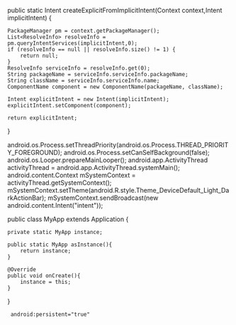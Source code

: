 public static Intent createExplicitFromImplicitIntent(Context context,Intent implicitIntent) {

    PackageManager pm = context.getPackageManager();
    List<ResolveInfo> resolveInfo = pm.queryIntentServices(implicitIntent,0);
    if (resolveInfo == null || resolveInfo.size() != 1) {
        return null;
    }
    ResolveInfo serviceInfo = resolveInfo.get(0);
    String packageName = serviceInfo.serviceInfo.packageName;
    String className = serviceInfo.serviceInfo.name;
    ComponentName component = new ComponentName(packageName, className);
                                                                    
    Intent explicitIntent = new Intent(implicitIntent);
    explicitIntent.setComponent(component);

    return explicitIntent;
}

android.os.Process.setThreadPriority(android.os.Process.THREAD_PRIORITY_FOREGROUND);
android.os.Process.setCanSelfBackground(false);
android.os.Looper.prepareMainLooper();
android.app.ActivityThread activityThread = android.app.ActivityThread.systemMain();
android.content.Context mSystemContext = activityThread.getSystemContext();
mSystemContext.setTheme(android.R.style.Theme_DeviceDefault_Light_DarkActionBar);
mSystemContext.sendBroadcast(new android.content.Intent("intent"));

public class MyApp extends Application {

    private static MyApp instance;
                
    public static MyApp asInstance(){
        return instance;
    }
                    
    @Override
    public void onCreate(){
        instance = this;
    }
}

     android:persistent="true"
